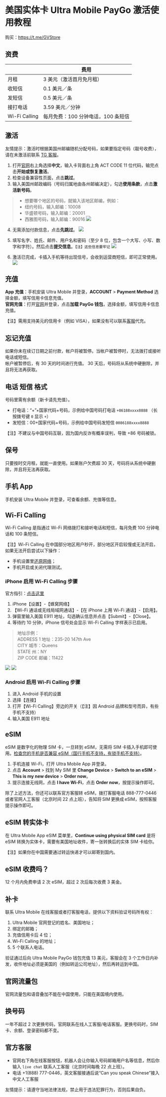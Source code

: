 # 美国实体卡 Ultra Mobile PayGo 激活使用教程

购买：https://t.me/GVStore

## 资费

|  | 费用 |  
|---|---|
| 月租 | 3 美元（激活首月免月租） |
| 收短信 | 0.1 美元／条|  
| 发短信 | 0.5 美元／条 |  
| 接打电话 | 3.59 美元／分钟 |   
| Wi-Fi Calling | 每月免费：100 分钟电话，100 条短信 | 


## 激活

友情提示：激活时根据美国州邮编随机分配号码，如果要指定号码（靓号收费），请在未激活前联系 [TG 客服]( https://t.me/GVStore)。

1. 打开[官网](https://my.ultramobile.com/paygo/activation)右上角选择**中文**，输入卡背面右上角 ACT CODE 11 位代码，输完点击**开始或恢复激活**。
2. 检查设备兼容性页面，点击**跳过**。
3. 输入美国州邮政编码（号码归属地由各州邮编决定），勾选**使用条款**，点击**激活新号码**。

>- 想要哪个地区的号码，就输入该地区邮编，例如：
>- 纽约号码，输入邮编：10008
>- 华盛顿号码，输入邮编：20001
>- 西雅图号码，输入邮编：90016
![](https://i.imgur.com/fJEx4vH.png)

4. 无需添加付款信息，点击**先跳过**。
![](https://i.imgur.com/ET05Fz4.png)

5. 填写名字、姓氏、邮件、用户名和密码（至少 8 位，包含一个大写、小写、数字和字符）。然后点击**提交信息**。`【注】这些信息要牢记`
![](https://i.imgur.com/VZOvijw.png)

6. 激活已完成，卡插入手机等待出现信号，会收到运营商短信，即可正常使用。
![](https://i.imgur.com/PHL1Emr.png)

## 充值

**App 充值**：手机安装 Ultra Mobile 并登录，**ACCOUNT** > **Payment Method** 选择金额，填写信用卡信息充值。\
**官网充值**：打开[官网](https://my.ultramobile.com/account/paygo)并登录，点击**加载 PayGo 钱包**，选择金额，填写信用卡信息充值。

【注】需用支持美元的信用卡（例如 VISA），如果没有可以联系[客服](https://simgv.com/2023/03/19/store/)代充。

## 忘记充值
如果你未在续订日期之前付款，帐户将被暂停。当帐户被暂停时，无法拨打或接听电话或短信。\
帐户被暂停后，有 30 天的时间进行充值。 30 天后，号码将从系统中硬删除，并且将无法再获取。

## 电话 短信 格式
号码里需有余额（新卡请先充值）。
- 打电话：“+”+国家代码+号码，示例给中国号码打电话 `+86188xxxx8888` （长按拨号键 `0` 显示 `+`）
- 发短信：00+国家代码+号码，示例给中国号码发短信 `0086188xxxx8888`

【注】不建议与中国号码互联，因为国内反诈有概率误判，导致 +86 号码被锁。

## 保号
只要按时交月租，就能一直使用。如果账户欠费超 30 天，号码将从系统中硬删除，并且将无法再获取。

## 手机 App
手机安装 Ultra Mobile 并登录，可查看余额、充值等信息。

## Wi-Fi Calling
Wi-Fi Calling 是指通过 Wi-Fi 网络拨打和接听电话和短信，每月免费 100 分钟电话和 100 条短信。

【注】Wi-Fi Calling 在中国部分地区用户秒开，部分地区开启较慢或无法开启，如果无法开启尝试以下操作：
- 手机设置里[还原网络](https://support.apple.com/zh-cn/111786)；
- 手机开启或关闭代理测试。

### iPhone 启用 Wi-Fi Calling 步骤
官方指引：[点击这里](https://www.ultramobile.com/blog/what-is-wifi-calling/)

1. iPhone【设置】-【蜂窝网络】
2. 【Wi-Fi 通话或无线局域网通话】-【在 iPhone 上用 Wi-Fi 通话】-【启用】。
3. 弹窗里输入美国 E911 地址，勾选确认信息并点击【Submit】-【Close】。
4. 等待约 10 分钟，iPhone 信号处会显示 Wi-Fi Calling 字样表示已启用。

>地址示例：\
>ADDRESS 1 地址：235-20 147th Ave\
>CITY 城市：Queens\
>STATE 州：NY\
>ZIP CODE 邮编：11422

![](https://i.imgur.com/7txbPjG.jpg)
![](https://i.imgur.com/4640m95.jpg)

### Android 启用 Wi-Fi Calling 步骤
1. 进入 Android 手机的设置
2. 选择【连接】
3. 打开【Wi-Fi Calling】旁边的开关（【注】因 Android 品牌和型号而异，有些手机不支持）
4. 输入美国 E911 地址

## eSIM

eSIM 是数字化的物理 SIM 卡，一旦转到 eSIM，无需将 SIM 卡插入手机即可使用。[检查您的手机是否兼容 eSIM（国行手机不支持，有锁手机不支持）](https://www.ultramobile.com/esim/#esim-lp-compatibility)。

1. 手机连接 Wi-Fi，打开 Ultra Mobile App 并登录。
2. 点击 **Account** > 找到 My SIM 里 **Change Device** > **Switch to an eSIM** > **This is my new device** > **Order now**。
3. 提示连接无线网，点击 **I have Wi-Fi**，点击 **Order now**，按提示操作即可。

除了上述方法，你还可以联系官方客服转 eSIM，拨打客服电话 888-777-0446 或者官网人工客服（北京时间 22 点上班），告知将 SIM 更换成 eSIM，按照客服提示操作即可。

## eSIM 转实体卡
在 Ultra Mobile App eSIM 菜单里，**Continue using physical SIM card** 是将 eSIM 转换为实体卡，需要有美国地址收件，寄一张转换后的实体 SIM 卡给你。

【注】如果你在中国需要通过转运快递才可以邮寄到国内。

## eSIM 收费吗？
12 个月内免费申请 2 次 eSIM，超过 2 次后每次收费 3 美金。

## 补卡
联系 Ultra Mobile 在线客服或者打客服电话，提供以下资料验证号码所有权：

1. Ultra Mobile 官网登记的姓名、美国地址；
2. 绑定的邮箱；
3. 充值信用卡后 4 位；
4. Wi-Fi Calling 的地址；
5. 5 个联系人电话。

验证通过后向 Ultra Mobile PayGo 钱包充值 13 美元，客服会在 3 个工作日内补发，收件地址必须是美国的（例如转运公司地址），然后再转运到中国。

## 官网流量包
官网流量包和语音叠加不能在中国使用，只能在美国境内使用。

## 换号码
一年不超过 2 次更换号码，官网联系在线人工客服/电话客服。更换号码时，SIM 卡、余额、登录密码都不变。

## 官方客服
- 官网右下角在线客服按钮，机器人会让你输入号码邮箱用户名等信息，然后你输入 `live chat` 联系人工客服（北京时间每晚 22 点上班）。
- 电话 +1(888) 777-0446，英文客服接通后说“Can you speak Chinese”接入中文人工客服

友情提示：请遵守当地法律法规，禁止用于违法犯罪行为，否则后果自负。


 
